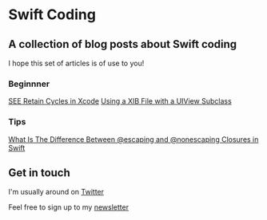 # Swift Coding
## A collection of blog posts about Swift coding
I hope this set of articles is of use to you!

### Beginnner
[SEE Retain Cycles in Xcode](https://github.com/stevencurtis/SwiftCoding/tree/master/VisualMemoryDebugger)
[Using a XIB File with a UIView Subclass](https://github.com/stevencurtis/SwiftCoding/tree/master/UIViewSubclassXib)

### Tips

[What Is The Difference Between @escaping and @nonescaping Closures in Swift](https://github.com/stevencurtis/SwiftCoding/tree/master/Tips/EscapingNonEscapingClosures)

## Get in touch
I'm usually around on [Twitter](https://twitter.com/stevenpcurtis) 

Feel free to sign up to my [newsletter](https://slidetosubscribe.com/embed/swiftcoding/)
